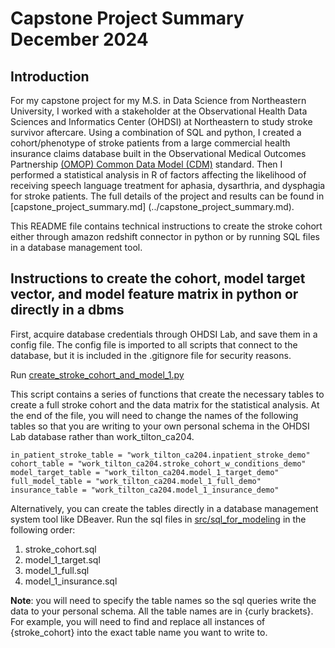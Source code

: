 # Capstone Project Summary December 2024

## Introduction

For my capstone project for my M.S. in Data Science from Northeastern University, I worked with a stakeholder at the Observational Health Data Sciences and Informatics Center (OHDSI) at Northeastern to study stroke survivor aftercare. Using a combination of SQL and python, I created a cohort/phenotype of stroke patients from a large commercial health insurance claims database built in the Observational Medical Outcomes Partnership [(OMOP) Common Data Model (CDM)](https://www.ohdsi.org/data-standardization/) standard. Then I performed a statistical analysis in R of factors affecting the likelihood of receiving speech language treatment for aphasia, dysarthria, and dysphagia for stroke patients. The full details of the project and results can be found in [capstone_project_summary.md] (../capstone_project_summary.md).

This README file contains technical instructions to create the stroke cohort either through amazon redshift connector in python or by running SQL files in a database management tool. 

## Instructions to create the cohort, model target vector, and model feature matrix in python or directly in a dbms

First, acquire database credentials through OHDSI Lab, and save them in a config file. The config file is imported to all scripts that connect to the database, but it is included in the .gitignore file for security reasons.

Run [create_stroke_cohort_and_model_1.py](src/create_stroke_cohort_and_model_1.py)

This script contains a series of functions that create the necessary tables to create a full stroke cohort and the data matrix for the statistical analysis. At the end of the file, you will need to change the names of the following tables so that you are writing to your own personal schema in the OHDSI Lab database rather than work_tilton_ca204.

```
in_patient_stroke_table = "work_tilton_ca204.inpatient_stroke_demo" 
cohort_table = "work_tilton_ca204.stroke_cohort_w_conditions_demo" 
model_target_table = "work_tilton_ca204.model_1_target_demo" 
full_model_table = "work_tilton_ca204.model_1_full_demo" 
insurance_table = "work_tilton_ca204.model_1_insurance_demo" 
```

Alternatively, you can create the tables directly in a database management system tool like DBeaver.
Run the sql files in [src/sql_for_modeling](src/sql_for_modeling) in the following order:

1. stroke_cohort.sql
2. model_1_target.sql
3. model_1_full.sql
4. model_1_insurance.sql

**Note**: you will need to specify the table names so the sql queries write the data to your personal schema. All the table names are in {curly brackets}. For example, you will need to find and replace all instances of {stroke_cohort} into the exact table name you want to write to. 

